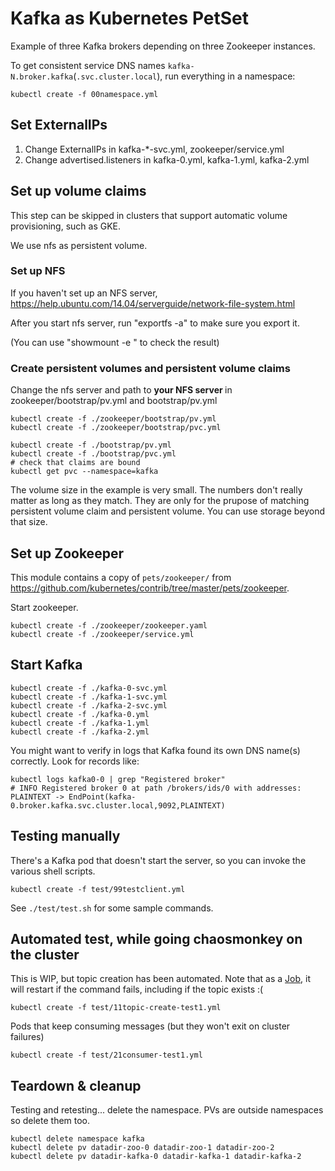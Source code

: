 
# Kafka as Kubernetes PetSet

Example of three Kafka brokers depending on three Zookeeper instances.

To get consistent service DNS names `kafka-N.broker.kafka`(`.svc.cluster.local`), run everything in a namespace:
```
kubectl create -f 00namespace.yml
```

## Set ExternalIPs
1. Change ExternalIPs in kafka-*-svc.yml, zookeeper/service.yml
2. Change advertised.listeners in kafka-0.yml, kafka-1.yml, kafka-2.yml


## Set up volume claims

This step can be skipped in clusters that support automatic volume provisioning, such as GKE.

We use nfs as persistent volume.

### Set up NFS
If you haven't set up an NFS server,
https://help.ubuntu.com/14.04/serverguide/network-file-system.html

After you start nfs server, run "exportfs -a" to make sure you export it. 

(You can use "showmount -e <NFS server name>" to check the result)

### Create persistent volumes and persistent volume claims
Change the nfs server and path to <b> your NFS server </b> in zookeeper/bootstrap/pv.yml and bootstrap/pv.yml


```
kubectl create -f ./zookeeper/bootstrap/pv.yml
kubectl create -f ./zookeeper/bootstrap/pvc.yml
```

```
kubectl create -f ./bootstrap/pv.yml
kubectl create -f ./bootstrap/pvc.yml
# check that claims are bound
kubectl get pvc --namespace=kafka
```

The volume size in the example is very small. The numbers don't really matter as long as they match. They are only for the prupose of matching persistent volume claim and persistent volume. You can use storage beyond that size.

## Set up Zookeeper

This module contains a copy of `pets/zookeeper/` from https://github.com/kubernetes/contrib/tree/master/pets/zookeeper.

Start zookeeper.
```
kubectl create -f ./zookeeper/zookeeper.yaml
kubectl create -f ./zookeeper/service.yml
```

## Start Kafka

```
kubectl create -f ./kafka-0-svc.yml
kubectl create -f ./kafka-1-svc.yml
kubectl create -f ./kafka-2-svc.yml
kubectl create -f ./kafka-0.yml
kubectl create -f ./kafka-1.yml
kubectl create -f ./kafka-2.yml
```

You might want to verify in logs that Kafka found its own DNS name(s) correctly. Look for records like:
```
kubectl logs kafka0-0 | grep "Registered broker"
# INFO Registered broker 0 at path /brokers/ids/0 with addresses: PLAINTEXT -> EndPoint(kafka-0.broker.kafka.svc.cluster.local,9092,PLAINTEXT)
```

## Testing manually

There's a Kafka pod that doesn't start the server, so you can invoke the various shell scripts.
```
kubectl create -f test/99testclient.yml
```

See `./test/test.sh` for some sample commands.

## Automated test, while going chaosmonkey on the cluster

This is WIP, but topic creation has been automated. Note that as a [Job](http://kubernetes.io/docs/user-guide/jobs/), it will restart if the command fails, including if the topic exists :(
```
kubectl create -f test/11topic-create-test1.yml
```

Pods that keep consuming messages (but they won't exit on cluster failures)
```
kubectl create -f test/21consumer-test1.yml
```

## Teardown & cleanup

Testing and retesting... delete the namespace. PVs are outside namespaces so delete them too.
```
kubectl delete namespace kafka
kubectl delete pv datadir-zoo-0 datadir-zoo-1 datadir-zoo-2
kubectl delete pv datadir-kafka-0 datadir-kafka-1 datadir-kafka-2
```
